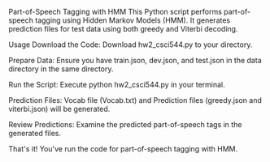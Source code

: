 Part-of-Speech Tagging with HMM
This Python script performs part-of-speech tagging using Hidden Markov Models (HMM). It generates prediction files for test data using both greedy and Viterbi decoding.

Usage
Download the Code: Download hw2_csci544.py to your directory.

Prepare Data: Ensure you have train.json, dev.json, and test.json in the data directory in the same directory.

Run the Script: Execute python hw2_csci544.py in your terminal.

Prediction Files: Vocab file (Vocab.txt) and Prediction files (greedy.json and viterbi.json) will be generated.

Review Predictions: Examine the predicted part-of-speech tags in the generated files.

That's it! You've run the code for part-of-speech tagging with HMM.